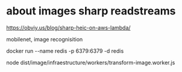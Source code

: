 # about images sharp readstreams
https://obviy.us/blog/sharp-heic-on-aws-lambda/

mobilenet, image recognisition

docker run --name redis -p 6379:6379 -d redis

node dist/image/infraestructure/workers/transform-image.worker.js
